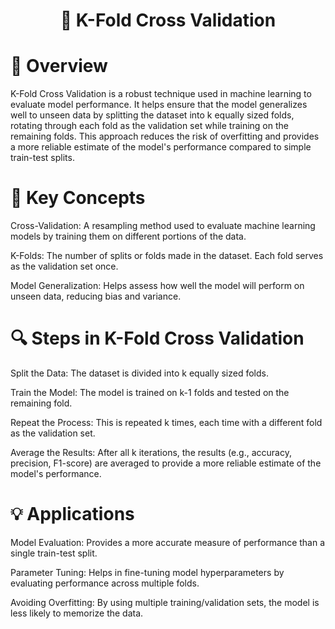 <h1 align="center"> 🧮 K-Fold Cross Validation </h1>

# 📖 Overview

K-Fold Cross Validation is a robust technique used in machine learning to evaluate model performance. It helps ensure that the model generalizes well to unseen data by splitting the dataset into k equally sized folds, rotating through each fold as the validation set while training on the remaining folds. This approach reduces the risk of overfitting and provides a more reliable estimate of the model's performance compared to simple train-test splits.

# 🚀 Key Concepts

Cross-Validation: A resampling method used to evaluate machine learning models by training them on different portions of the data.

K-Folds: The number of splits or folds made in the dataset. Each fold serves as the validation set once.

Model Generalization: Helps assess how well the model will perform on unseen data, reducing bias and variance.

# 🔍 Steps in K-Fold Cross Validation

Split the Data: The dataset is divided into k equally sized folds.

Train the Model: The model is trained on k-1 folds and tested on the remaining fold.

Repeat the Process: This is repeated k times, each time with a different fold as the validation set.

Average the Results: After all k iterations, the results (e.g., accuracy, precision, F1-score) are averaged to provide a more reliable estimate of the model's performance.

# 💡 Applications

Model Evaluation: Provides a more accurate measure of performance than a single train-test split.

Parameter Tuning: Helps in fine-tuning model hyperparameters by evaluating performance across multiple folds.

Avoiding Overfitting: By using multiple training/validation sets, the model is less likely to memorize the data.

